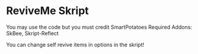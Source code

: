 # ReviveMe Skript
You may use the code but you must credit SmartPotatoes
Required Addons: SkBee, Skript-Reflect

You can change self revive items in options in the skript!

